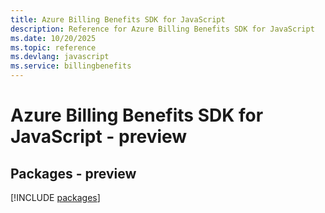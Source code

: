 ```yaml
---
title: Azure Billing Benefits SDK for JavaScript
description: Reference for Azure Billing Benefits SDK for JavaScript
ms.date: 10/20/2025
ms.topic: reference
ms.devlang: javascript
ms.service: billingbenefits
---
```

# Azure Billing Benefits SDK for JavaScript - preview
## Packages - preview
[!INCLUDE [packages](billing-benefits-index.md)]